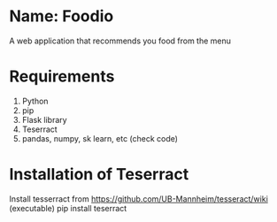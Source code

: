 # Name: Foodio
A web application that recommends you food from the menu

# Requirements
1. Python
2. pip
3. Flask library
4. Teserract
5. pandas, numpy, sk learn, etc (check code)

# Installation of Teserract
Install tesserract from https://github.com/UB-Mannheim/tesseract/wiki  (executable)
pip install teserract
